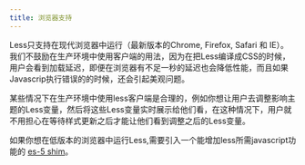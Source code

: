 ```yaml
---
title: 浏览器支持
---
```


Less只支持在现代浏览器中运行（最新版本的Chrome, Firefox, Safari 和 IE）。我们不鼓励在生产环境中使用客户端的用法，因为在把Less编译成CSS的时候，用户会看到加载延迟，即便在浏览器有不足一秒的延迟也会降低性能，而且如果Javascrip执行错误的的时候，还会引起美观问题。

某些情况下在生产环境中使用less客户端是合理的，例如你想让用户去调整影响主题的Less变量，然后将这些Less变量实时展示给他们看，在这种情况下，用户就不用担心在等待样式更新之后才能让他们看到调整之后的Less变量。

如果你想在低版本的浏览器中运行Less,需要引入一个能增加less所需javascript功能的 [es-5 shim](https://github.com/kriskowal/es5-shim)。
